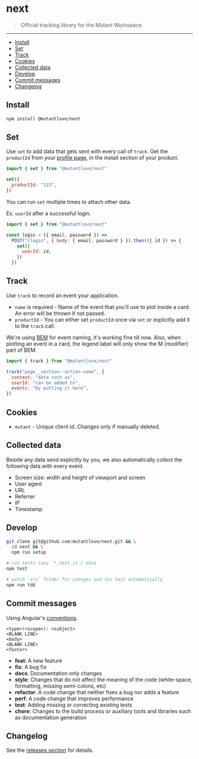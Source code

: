 <!-- markdownlint-disable first-line-h1 line-length -->

# next

> Official tracking library for the Mutant Workspace

---

<!-- vim-markdown-toc GFM -->

* [Install](#install)
* [Set](#set)
* [Track](#track)
* [Cookies](#cookies)
* [Collected data](#collected-data)
* [Develop](#develop)
* [Commit messages](#commit-messages)
* [Changelog](#changelog)

<!-- vim-markdown-toc -->

## Install

```bash
npm install @mutantlove/next
```

## Set

Use `set` to add data that gets sent with every call of `track`. Get the `productId` from your [profile page](https://getmutant.com/me), in the install section of your product.

```js
import { set } from "@mutantlove/next"

set({
  productId: "123",
})
```

You can run `set` multiple times to attach other data.

Ex. `userId` after a successful login.

```js
import { set } from "@mutantlove/next"

const login = ({ email, password }) =>
  POST("/login", { body: { email, password } }).then(({ id }) => {
    set({
      userId: id,
    })
  })
```

## Track

Use `track` to record an event your application.

* `name` is required - Name of the event that you'll use to plot inside a card. An error will be thrown if not passed.
* `productId` - You can either set `productId` once via `set` or explicitly add it to the `track` call.

We're using [BEM](http://getbem.com/naming) for event naming, it's working fine till now. Also, when plotting an event in a card, the legend label will only show the M (modifier) part of BEM.

```js
import { track } from "@mutantlove/next"

track("page__section--action-name", {
  context: "data such as",
  userId: "can be added to",
  events: "by putting it here",
})
```

## Cookies

* `mutant` - Unique client id. Changes only if manually deleted.

## Collected data

Beside any data send explicitly by you, we also automatically collect the following data with every event.

* Screen size: width and height of viewport and screen
* User agent
* URL
* Referrer
* IP
* Timestamp

## Develop

```bash
git clone git@github.com:mutantlove/next.git && \
  cd next && \
  npm run setup

# run tests (any `*.test.js`) once
npm test

# watch `src` folder for changes and run test automatically
npm run tdd
```

## Commit messages

Using Angular's [conventions](https://github.com/angular/angular.js/blob/master/DEVELOPERS.md#-git-commit-guidelines).

```text
<type>(<scope>): <subject>
<BLANK LINE>
<body>
<BLANK LINE>
<footer>
```

* **feat**: A new feature
* **fix**: A bug fix
* **docs**: Documentation only changes
* **style**: Changes that do not affect the meaning of the code (white-space, formatting, missing semi-colons, etc)
* **refactor**: A code change that neither fixes a bug nor adds a feature
* **perf**: A code change that improves performance
* **test**: Adding missing or correcting existing tests
* **chore**: Changes to the build process or auxiliary tools and libraries such as documentation generation

## Changelog

See the [releases section](https://github.com/mutantlove/next/releases) for details.
